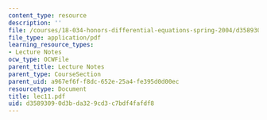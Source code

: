 ```yaml
---
content_type: resource
description: ''
file: /courses/18-034-honors-differential-equations-spring-2004/d35893090d3bda329cd3c7bdf4fafdf8_lec11.pdf
file_type: application/pdf
learning_resource_types:
- Lecture Notes
ocw_type: OCWFile
parent_title: Lecture Notes
parent_type: CourseSection
parent_uid: a967ef6f-f8dc-652e-25a4-fe395d0d00ec
resourcetype: Document
title: lec11.pdf
uid: d3589309-0d3b-da32-9cd3-c7bdf4fafdf8
---
```

